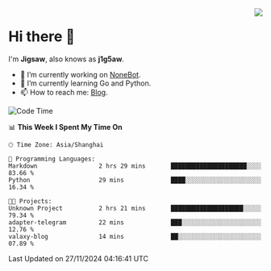 <a href="#">
  <img align="right" src="https://github-readme-stats.vercel.app/api?username=j1g5awi&count_private=true&show_icons=true&title_color=80070B&text_color=B3B3B3&bg_color=212121&icon_color=80070B" />
</a>

# Hi there 👋

I'm **Jigsaw**, also knows as **j1g5aw**.

- 🔭 I’m currently working on [NoneBot](https://github.com/nonebot).
- 🌱 I’m currently learning Go and Python.
- 📫 How to reach me: [Blog](https://blog.maddestroyer.xyz/).

<!--START_SECTION:waka-->
![Code Time](http://img.shields.io/badge/Code%20Time-1%2C801%20hrs%2021%20mins-blue)

📊 **This Week I Spent My Time On** 

```text
🕑︎ Time Zone: Asia/Shanghai

💬 Programming Languages: 
Markdown                 2 hrs 29 mins       █████████████████████░░░░   83.66 % 
Python                   29 mins             ████░░░░░░░░░░░░░░░░░░░░░   16.34 % 

🐱‍💻 Projects: 
Unknown Project          2 hrs 21 mins       ████████████████████░░░░░   79.34 % 
adapter-telegram         22 mins             ███░░░░░░░░░░░░░░░░░░░░░░   12.76 % 
valaxy-blog              14 mins             ██░░░░░░░░░░░░░░░░░░░░░░░   07.89 % 
```


 Last Updated on 27/11/2024 04:16:41 UTC
<!--END_SECTION:waka-->
